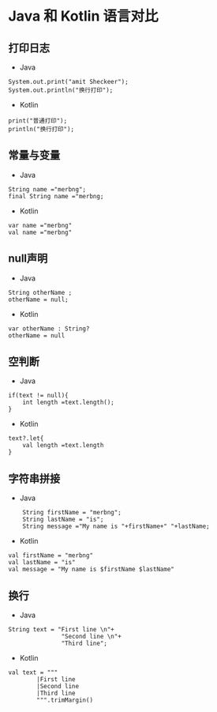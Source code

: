 # Java 和 Kotlin 语言对比
## 打印日志
+ Java
```
System.out.print("amit Sheckeer");
System.out.println("换行打印");
```
+ Kotlin
```
print("普通打印");
println("换行打印");
```
## 常量与变量
+ Java
```
String name ="merbng";
final String name ="merbng;
```
+ Kotlin
```
var name ="merbng"
val name ="merbng"
```
## null声明
+ Java
```
String otherName ;
otherName = null;
```
+ Kotlin
```
var otherName : String?
otherName = null
```
## 空判断
+ Java

```
if(text != null){
    int length =text.length();
}
```
+ Kotlin

```
text?.let{
    val length =text.length
}
```
## 字符串拼接
+ Java
```
    String firstName = "merbng";
    String lastName = "is";
    String message ="My name is "+firstName+" "+lastName;
```
+ Kotlin
```
val firstName = "merbng"
val lastName = "is"
val message = "My name is $firstName $lastName"
```
## 换行
+ Java
```
String text = "First line \n"+
               "Second line \n"+
               "Third line";
```
+ Kotlin
```
val text = """
        |First line     
        |Second line
        |Third line
        """.trimMargin()
```



























